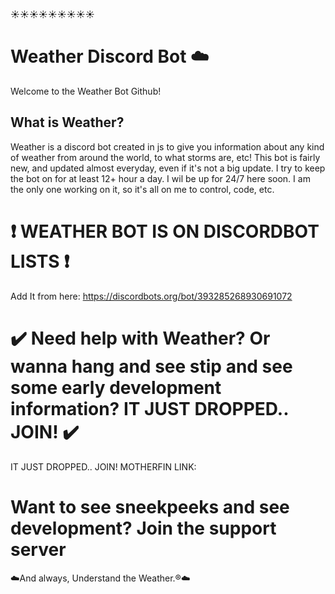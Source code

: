☀️☀️☀️☀️☀️☀️☀️☀️☀️
# Weather Discord Bot ☁️
Welcome to the Weather Bot Github!

## What is Weather?
Weather is a discord bot created in js to give you information about any kind of weather from around the world, to what storms are, etc! This bot is fairly new, and updated almost everyday, even if it's not a big update. I try to keep the bot on for at least 12+ hour a day. I wil be up for 24/7 here soon. I am the only one working on it, so it's all on me to control, code, etc.


# ❗  WEATHER BOT IS ON DISCORDBOT LISTS ❗  
   Add It from here: https://discordbots.org/bot/393285268930691072
   
   
# ✔️ Need help with Weather? Or wanna hang and see stip and see some early development information? IT JUST DROPPED.. JOIN! ✔️ 
  IT JUST DROPPED.. JOIN!
  MOTHERFIN LINK:


# Want to see sneekpeeks and see development? Join the support server
  
  
  
  ☁️And always, Understand the Weather.®☁️
